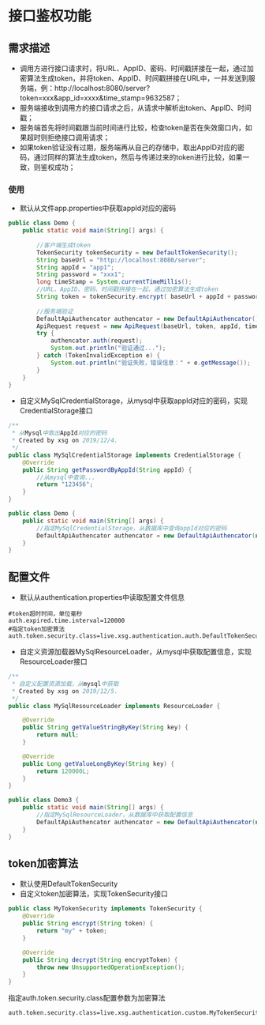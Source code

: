 # 接口鉴权功能

## 需求描述
* 调用方进行接口请求时，将URL、AppID、密码、时间戳拼接在一起，通过加密算法生成token，并将token、AppID、时间戳拼接在URL中，一并发送到服务端，例：http://localhost:8080/server?token=xxx&app_id=xxxx&time_stamp=9632587；
* 服务端接收到调用方的接口请求之后，从请求中解析出token、AppID、时间戳；
* 服务端首先将时间戳跟当前时间进行比较，检查token是否在失效窗口内，如果超时则拒绝接口调用请求；
* 如果token验证没有过期，服务端再从自己的存储中，取出AppID对应的密码，通过同样的算法生成token，然后与传递过来的token进行比较，如果一致，则鉴权成功；

### 使用

* 默认从文件app.properties中获取appId对应的密码

```java
public class Demo {
    public static void main(String[] args) {
        
        //客户端生成token
        TokenSecurity tokenSecurity = new DefaultTokenSecurity();
        String baseUrl = "http://localhost:8080/server";
        String appId = "app1";
        String password = "xxx1";
        long timeStamp = System.currentTimeMillis();
        //URL、AppID、密码、时间戳拼接在一起，通过加密算法生成token
        String token = tokenSecurity.encrypt( baseUrl + appId + password + timeStamp);
        
        //服务端验证
        DefaultApiAuthencator authencator = new DefaultApiAuthencator();
        ApiRequest request = new ApiRequest(baseUrl, token, appId, timeStamp);
        try {
            authencator.auth(request);
            System.out.println("验证通过...");
        } catch (TokenInvalidException e) {
            System.out.println("验证失败，错误信息：" + e.getMessage());
        }
    }
}

```

* 自定义MySqlCredentialStorage，从mysql中获取appId对应的密码，实现CredentialStorage接口
```java
/**
 * 从Mysql中取出AppId对应的密码
 * Created by xsg on 2019/12/4.
 */
public class MySqlCredentialStorage implements CredentialStorage {
    @Override
    public String getPasswordByAppId(String appId) {
        //从mysql中查询...
        return "123456";
    }
}

public class Demo {
    public static void main(String[] args) {
        //指定MySqlCredentialStorage，从数据库中查询appId对应的密码
        DefaultApiAuthencator authencator = new DefaultApiAuthencator(new MySqlCredentialStorage());
    }
}

```

## 配置文件
* 默认从authentication.properties中读取配置文件信息
```properties
#token超时时间，单位毫秒
auth.expired.time.interval=120000
#指定token加密算法
auth.token.security.class=live.xsg.authentication.auth.DefaultTokenSecurity
```

* 自定义资源加载器MySqlResourceLoader，从mysql中获取配置信息，实现ResourceLoader接口
```java
/**
 * 自定义配置资源加载，从mysql中获取
 * Created by xsg on 2019/12/5.
 */
public class MySqlResourceLoader implements ResourceLoader {

    @Override
    public String getValueStringByKey(String key) {
        return null;
    }

    @Override
    public Long getValueLongByKey(String key) {
        return 120000L;
    }
}

public class Demo3 {
    public static void main(String[] args) {
        //指定MySqlResourceLoader，从数据库中获取配置信息
        DefaultApiAuthencator authencator = new DefaultApiAuthencator(new MySqlResourceLoader());
    }
}
```

## token加密算法
* 默认使用DefaultTokenSecurity
* 自定义token加密算法，实现TokenSecurity接口
```java
public class MyTokenSecurity implements TokenSecurity {
    @Override
    public String encrypt(String token) {
        return "my" + token;
    }

    @Override
    public String decrypt(String encryptToken) {
        throw new UnsupportedOperationException();
    }
}
```
指定auth.token.security.class配置参数为加密算法

```properties
auth.token.security.class=live.xsg.authentication.custom.MyTokenSecurity
```